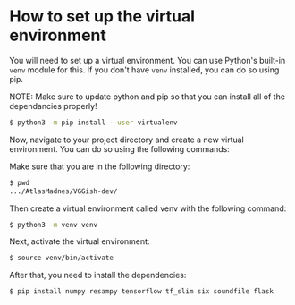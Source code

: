 # How to set up the virtual environment

You will need to set up a virtual environment. You can use Python's built-in `venv` module for this. If you don't have `venv` installed, you can do so using pip.

NOTE: Make sure to update python and pip so that you can install all of the dependancies properly!

```bash
$ python3 -m pip install --user virtualenv
```

Now, navigate to your project directory and create a new virtual environment. You can do so using the following commands:

Make sure that you are in the following directory:

```bash
$ pwd
.../AtlasMadnes/VGGish-dev/
```

Then create a virtual environment called venv with the following command:

```bash
$ python3 -m venv venv
```

Next, activate the virtual environment:

```bash
$ source venv/bin/activate
```

After that, you need to install the dependencies:

```bash
$ pip install numpy resampy tensorflow tf_slim six soundfile flask
```
